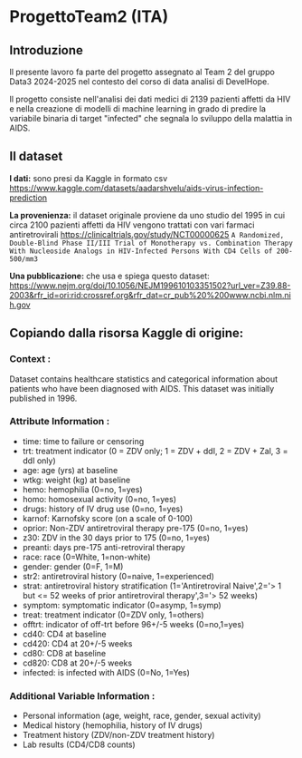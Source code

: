# ProgettoTeam2 (ITA)

## Introduzione

Il presente lavoro fa parte del progetto assegnato al Team 2 del gruppo Data3 2024-2025 nel contesto del corso di data analisi di DevelHope. 

Il progetto consiste nell'analisi dei dati medici di 2139 pazienti affetti da HIV e nella creazione di modelli di machine learning in grado di predire la variabile binaria di target "infected" che segnala lo sviluppo della malattia in AIDS. 

## Il dataset

**I dati:** sono presi da Kaggle in formato csv https://www.kaggle.com/datasets/aadarshvelu/aids-virus-infection-prediction

**La provenienza:** il dataset originale proviene da uno studio del 1995 in cui circa 2100 pazienti affetti da HIV vengono trattati con vari farmaci antiretrovirali https://clinicaltrials.gov/study/NCT00000625
`A Randomized, Double-Blind Phase II/III Trial of Monotherapy vs. Combination Therapy With Nucleoside Analogs in HIV-Infected Persons With CD4 Cells of 200-500/mm3`

**Una pubblicazione:** che usa e spiega questo dataset: https://www.nejm.org/doi/10.1056/NEJM199610103351502?url_ver=Z39.88-2003&rfr_id=ori:rid:crossref.org&rfr_dat=cr_pub%20%200www.ncbi.nlm.nih.gov

## Copiando dalla risorsa Kaggle di origine:

### Context :
Dataset contains healthcare statistics and categorical information about patients who have been diagnosed with AIDS. This dataset was initially published in 1996.

### Attribute Information :

- time: time to failure or censoring
- trt: treatment indicator (0 = ZDV only; 1 = ZDV + ddI, 2 = ZDV + Zal, 3 = ddI only)
- age: age (yrs) at baseline
- wtkg: weight (kg) at baseline
- hemo: hemophilia (0=no, 1=yes)
- homo: homosexual activity (0=no, 1=yes)
- drugs: history of IV drug use (0=no, 1=yes)
- karnof: Karnofsky score (on a scale of 0-100)
- oprior: Non-ZDV antiretroviral therapy pre-175 (0=no, 1=yes)
- z30: ZDV in the 30 days prior to 175 (0=no, 1=yes)
- preanti: days pre-175 anti-retroviral therapy
- race: race (0=White, 1=non-white)
- gender: gender (0=F, 1=M)
- str2: antiretroviral history (0=naive, 1=experienced)
- strat: antiretroviral history stratification (1='Antiretroviral Naive',2='> 1 but <= 52 weeks of prior antiretroviral therapy',3='> 52 weeks)
- symptom: symptomatic indicator (0=asymp, 1=symp)
- treat: treatment indicator (0=ZDV only, 1=others)
- offtrt: indicator of off-trt before 96+/-5 weeks (0=no,1=yes)
- cd40: CD4 at baseline
- cd420: CD4 at 20+/-5 weeks
- cd80: CD8 at baseline
- cd820: CD8 at 20+/-5 weeks
- infected: is infected with AIDS (0=No, 1=Yes)

### Additional Variable Information :

- Personal information (age, weight, race, gender, sexual activity)
- Medical history (hemophilia, history of IV drugs)
- Treatment history (ZDV/non-ZDV treatment history)
- Lab results (CD4/CD8 counts)